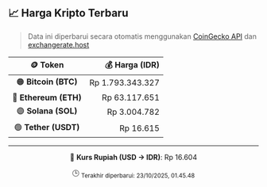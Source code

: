 

<!-- HARGA_KRIPTO -->
## 📈 Harga Kripto Terbaru

> Data ini diperbarui secara otomatis menggunakan [CoinGecko API](https://www.coingecko.com/) dan [exchangerate.host](https://exchangerate.host/)

<div align="center">

| 🪙 Token | 💰 Harga (IDR) |
|:------:|---------------:|
| 🟠 **Bitcoin (BTC)**   | Rp 1.793.343.327 |
| 🔵 **Ethereum (ETH)**  | Rp 63.117.651 |
| 🟣 **Solana (SOL)**    | Rp 3.004.782 |
| 🟢 **Tether (USDT)**   | Rp 16.615 |

---

💱 **Kurs Rupiah (USD → IDR)**: Rp 16.604

🕒 <sub>Terakhir diperbarui: 23/10/2025, 01.45.48</sub>

</div>
<!-- /HARGA_KRIPTO -->